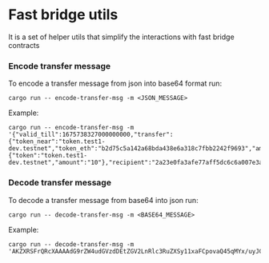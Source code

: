 # Fast bridge utils
It is a set of helper utils that simplify the interactions with fast bridge contracts

### Encode transfer message
To encode a transfer message from json into base64 format run:
```
cargo run -- encode-transfer-msg -m <JSON_MESSAGE>
```

Example:
```
cargo run -- encode-transfer-msg -m '{"valid_till":1675738327000000000,"transfer":{"token_near":"token.test1-dev.testnet","token_eth":"b2d75c5a142a68bda438e6a318c7fbb2242f9693","amount":"90"},"fee":{"token":"token.test1-dev.testnet","amount":"10"},"recipient":"2a23e0fa3afe77aff5dc6c6a007e3a10c1450633"}'
```

### Decode transfer message
To decode a transfer message from base64 into json run:
```
cargo run -- decode-transfer-msg -m <BASE64_MESSAGE>
```

Example:
```
cargo run -- decode-transfer-msg -m 'AKZXRSFrQRcXAAAAdG9rZW4udGVzdDEtZGV2LnRlc3RuZXSy11xaFCpovaQ45qMYx/uyJC+Wk1oAAAAAAAAAAAAAAAAAAAAXAAAAdG9rZW4udGVzdDEtZGV2LnRlc3RuZXQKAAAAAAAAAAAAAAAAAAAAKiPg+jr+d6/13GxqAH46EMFFBjMA'
```
